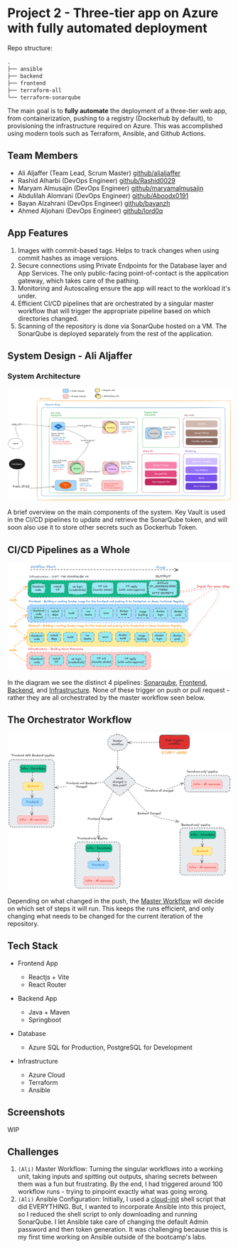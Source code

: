 # Project 2 - Three-tier app on Azure with fully automated deployment

Repo structure:

```
.
├── ansible
├── backend
├── frontend
├── terraform-all
└── terraform-sonarqube
```

The main goal is to **fully automate** the deployment of a three-tier web app, from containerization, pushing to a registry (Dockerhub by default), to provisioning the infrastructure required on Azure. This was accomplished using modern tools such as Terraform, Ansible, and Github Actions.

## Team Members

- Ali Aljaffer (Team Lead, Scrum Master) [github/alialjaffer](https://github.com/aliAljaffer)
- Rashid Alharbi (DevOps Engineer) [github/Rashid0029](https://github.com/Rashid0029)
- Maryam Almusajin (DevOps Engineer) [github/maryamalmusajin](https://github.com/maryamalmusajin)
- Abdulilah Alomrani (DevOps Engineer) [github/Aboodx0191](https://github.com/Aboodx0191)
- Bayan Alzahrani (DevOps Engineer) [github/bayanzh](https://github.com/bayanzh)
- Ahmed Aljohani (DevOps Engineer) [github/lord0q](https://github.com/lord0q)

## App Features

1. Images with commit-based tags. Helps to track changes when using commit hashes as image versions.
2. Secure connections using Private Endpoints for the Database layer and App Services. The only public-facing point-of-contact is the application gateway, which takes care of the pathing.
3. Monitoring and Autoscaling ensure the app will react to the workload it's under.
4. Efficient CI/CD pipelines that are orchestrated by a singular master workflow that will trigger the appropriate pipeline based on which directories changed.
5. Scanning of the repository is done via SonarQube hosted on a VM. The SonarQube is deployed separately from the rest of the application.

## System Design - Ali Aljaffer

### System Architecture

![](./documents/images/system-architecture.png)

A brief overview on the main components of the system. Key Vault is used in the CI/CD pipelines to update and retrieve the SonarQube token, and will soon also use it to store other secrets such as Dockerhub Token.

## CI/CD Pipelines as a Whole

![](./documents/images/pipelines.png)

In the diagram we see the distinct 4 pipelines: [Sonarqube](./.github/workflows/sonarqube.yml), [Frontend](./.github/workflows/fe.yml), [Backend](./.github/workflows/be.yml), and [Infrastructure](./.github/workflows/infrastructure.yml). None of these trigger on push or pull request - rather they are all orchestrated by the master workflow seen below.

## The Orchestrator Workflow

![](./documents/images/master-workflow.png)

Depending on what changed in the push, the [Master Workflow](./.github/workflows/master-workflow.yml) will decide on which set of steps it will run. This keeps the runs efficient, and only changing what needs to be changed for the current iteration of the repository.

## Tech Stack

- Frontend App

  - Reactjs + Vite
  - React Router

- Backend App

  - Java + Maven
  - Springboot

- Database

  - Azure SQL for Production, PostgreSQL for Development

- Infrastructure
  - Azure Cloud
  - Terraform
  - Ansible

## Screenshots

WIP

## Challenges

1. `(Ali)` Master Workflow: Turning the singular workflows into a working unit, taking inputs and spitting out outputs, sharing secrets between them was a fun but frustrating. By the end, I had triggered around 100 workflow runs - trying to pinpoint exactly what was going wrong.
2. `(Ali)` Ansible Configuration: Initially, I used a [cloud-init](./terraform-sonarqube/azure/vm/cloud-init/sonarqube-install.sh) shell script that did EVERYTHING. But, I wanted to incorporate Ansible into this project, so I reduced the shell script to only downloading and running SonarQube. I let Ansible take care of changing the default Admin password and then token generation. It was challenging because this is my first time working on Ansible outside of the bootcamp's labs.
